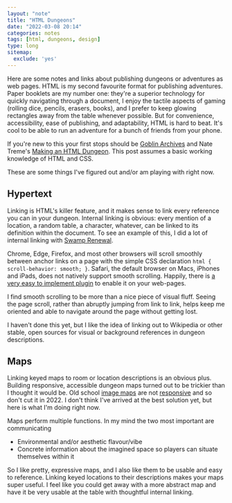 ```yaml
---
layout: "note"
title: "HTML Dungeons"
date: "2022-03-08 20:14"
categories: notes
tags: [html, dungeons, design]
type: long
sitemap:
  exclude: 'yes'
---
```


Here are some notes and links about publishing dungeons or adventures as web pages. HTML is my second favourite format for publishing adventures. Paper booklets are my number one: they're a superior technology for quickly navigating through a document, I enjoy the tactile aspects of gaming (rolling dice, pencils, erasers, books), and I prefer to keep glowing rectangles away from the table whenever possible. But for convenience, accessibility, ease of publishing, and adaptability, HTML is hard to beat. It's cool to be able to run an adventure for a bunch of friends from your phone.

If you're new to this your first stops should be [Goblin Archives](https://goblinarchives.github.io/LiminalHorror/Game%20Design/Programs/#markdown) and Nate Treme's [Making an HTML Dungeon](https://www.youtube.com/watch?v=TRZ2w36wJi0&ab_channel=NateTreme). This post assumes a basic working knowledge of HTML and CSS.

These are some things I've figured out and/or am playing with right now.

## Hypertext

Linking is HTML's killer feature, and it makes sense to link every reference you can in your dungeon. Internal linking is obvious: every mention of a location, a random table, a character, whatever, can be linked to its definition within the document. To see an example of this, I did a lot of internal linking with [Swamp Renewal](https://numbered.works/swamp-renewal).

Chrome, Edge, Firefox, and most other browsers will scroll smoothly between anchor links on a page with the simple CSS declaration `html { scroll-behavior: smooth; }`. Safari, the default browser on Macs, iPhones and iPads, does not natively support smooth scrolling. Happily, there is [a very easy to implement plugin](https://jonaskuske.github.io/smoothscroll-anchor-polyfill/) to enable it on your web-pages.

I find smooth scrolling to be more than a nice piece of visual fluff. Seeing the page scroll, rather than abruptly jumping from link to link, helps keep me oriented and able to navigate around the page without getting lost.

I haven't done this yet, but I like the idea of linking out to Wikipedia or other stable, open sources for visual or background references in dungeon descriptions.

## Maps

Linking keyed maps to room or location descriptions is an obvious plus. Building responsive, accessible dungeon maps turned out to be trickier than I thought it would be. Old school [image maps]() are not [responsive]() and so don't cut it in 2022. I don't think I've arrived at the best solution yet, but here is what I'm doing right now.

Maps perform multiple functions. In my mind the two most important are communicating
* Environmental and/or aesthetic flavour/vibe
* Concrete information about the imagined space so players can situate themselves within it

So I like pretty, expressive maps, and I also like them to be usable and easy to reference. Linking keyed locations to their descriptions makes your maps super useful. I feel like you could get away with a more abstract map and have it be very usable at the table with thoughtful internal linking.
